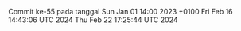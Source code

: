 Commit ke-55 pada tanggal Sun Jan 01 14:00 2023 +0100
Fri Feb 16 14:43:06 UTC 2024
Thu Feb 22 17:25:44 UTC 2024
